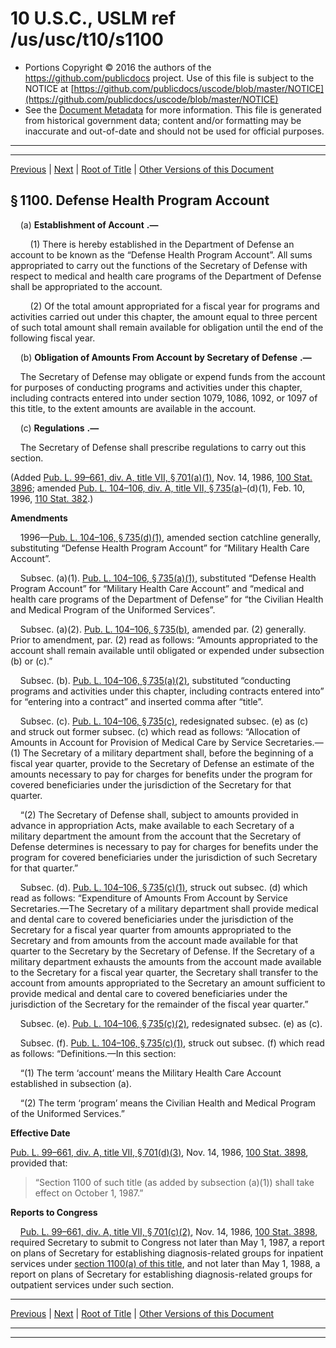 ---
---

# 10 U.S.C., USLM ref /us/usc/t10/s1100

* Portions Copyright © 2016 the authors of the https://github.com/publicdocs project.
  Use of this file is subject to the NOTICE at [https://github.com/publicdocs/uscode/blob/master/NOTICE](https://github.com/publicdocs/uscode/blob/master/NOTICE)
* See the [Document Metadata](././../../../../../..//README.md) for more information.
  This file is generated from historical government data; content and/or formatting may be inaccurate and out-of-date and should not be used for official purposes.

----------
----------

[Previous](./../../../../../..//us/usc/t10/stA/ptII/ch55/m__us_usc_t10_s1099.md) | [Next](./../../../../../..//us/usc/t10/stA/ptII/ch55/m__us_usc_t10_s1101.md) | [Root of Title](./../../../../../../) | [Other Versions of this Document](https://publicdocs.github.io/go/links?ns=uslm&ref=%2Fus%2Fusc%2Ft10%2Fs1100)

## § 1100. Defense Health Program Account

    (a)  __Establishment of Account__  __.—__ 

        (1) There is hereby established in the Department of Defense an account to be known as the “Defense Health Program Account”. All sums appropriated to carry out the functions of the Secretary of Defense with respect to medical and health care programs of the Department of Defense shall be appropriated to the account.

        (2) Of the total amount appropriated for a fiscal year for programs and activities carried out under this chapter, the amount equal to three percent of such total amount shall remain available for obligation until the end of the following fiscal year.

    (b)  __Obligation of Amounts From Account by Secretary of Defense__  __.—__ 

    The Secretary of Defense may obligate or expend funds from the account for purposes of conducting programs and activities under this chapter, including contracts entered into under section 1079, 1086, 1092, or 1097 of this title, to the extent amounts are available in the account.

    (c)  __Regulations__  __.—__ 

    The Secretary of Defense shall prescribe regulations to carry out this section.

(Added [Pub. L. 99–661, div. A, title VII, § 701(a)(1)][/us/pl/99/661/s701/a/1], Nov. 14, 1986, [100 Stat. 3896][/us/stat/100/3896]; amended [Pub. L. 104–106, div. A, title VII, § 735(a)][/us/pl/104/106/s735/a]–(d)(1), Feb. 10, 1996, [110 Stat. 382][/us/stat/110/382].)

 __Amendments__ 

    1996—[Pub. L. 104–106, § 735(d)(1)][/us/pl/104/106/s735/d/1], amended section catchline generally, substituting “Defense Health Program Account” for “Military Health Care Account”.

    Subsec. (a)(1). [Pub. L. 104–106, § 735(a)(1)][/us/pl/104/106/s735/a/1], substituted “Defense Health Program Account” for “Military Health Care Account” and “medical and health care programs of the Department of Defense” for “the Civilian Health and Medical Program of the Uniformed Services”.

    Subsec. (a)(2). [Pub. L. 104–106, § 735(b)][/us/pl/104/106/s735/b], amended par. (2) generally. Prior to amendment, par. (2) read as follows: “Amounts appropriated to the account shall remain available until obligated or expended under subsection (b) or (c).”

    Subsec. (b). [Pub. L. 104–106, § 735(a)(2)][/us/pl/104/106/s735/a/2], substituted “conducting programs and activities under this chapter, including contracts entered into” for “entering into a contract” and inserted comma after “title”.

    Subsec. (c). [Pub. L. 104–106, § 735(c)][/us/pl/104/106/s735/c], redesignated subsec. (e) as (c) and struck out former subsec. (c) which read as follows: “Allocation of Amounts in Account for Provision of Medical Care by Service Secretaries.—(1) The Secretary of a military department shall, before the beginning of a fiscal year quarter, provide to the Secretary of Defense an estimate of the amounts necessary to pay for charges for benefits under the program for covered beneficiaries under the jurisdiction of the Secretary for that quarter.

    “(2) The Secretary of Defense shall, subject to amounts provided in advance in appropriation Acts, make available to each Secretary of a military department the amount from the account that the Secretary of Defense determines is necessary to pay for charges for benefits under the program for covered beneficiaries under the jurisdiction of such Secretary for that quarter.”

    Subsec. (d). [Pub. L. 104–106, § 735(c)(1)][/us/pl/104/106/s735/c/1], struck out subsec. (d) which read as follows: “Expenditure of Amounts From Account by Service Secretaries.—The Secretary of a military department shall provide medical and dental care to covered beneficiaries under the jurisdiction of the Secretary for a fiscal year quarter from amounts appropriated to the Secretary and from amounts from the account made available for that quarter to the Secretary by the Secretary of Defense. If the Secretary of a military department exhausts the amounts from the account made available to the Secretary for a fiscal year quarter, the Secretary shall transfer to the account from amounts appropriated to the Secretary an amount sufficient to provide medical and dental care to covered beneficiaries under the jurisdiction of the Secretary for the remainder of the fiscal year quarter.”

    Subsec. (e). [Pub. L. 104–106, § 735(c)(2)][/us/pl/104/106/s735/c/2], redesignated subsec. (e) as (c).

    Subsec. (f). [Pub. L. 104–106, § 735(c)(1)][/us/pl/104/106/s735/c/1], struck out subsec. (f) which read as follows: “Definitions.—In this section:

    “(1) The term ‘account’ means the Military Health Care Account established in subsection (a).

    “(2) The term ‘program’ means the Civilian Health and Medical Program of the Uniformed Services.”

 __Effective Date__ 

[Pub. L. 99–661, div. A, title VII, § 701(d)(3)][/us/pl/99/661/s701/d/3], Nov. 14, 1986, [100 Stat. 3898][/us/stat/100/3898], provided that: 

> “Section 1100 of such title (as added by subsection (a)(1)) shall take effect on October 1, 1987.”

 __Reports to Congress__ 

    [Pub. L. 99–661, div. A, title VII, § 701(c)(2)][/us/pl/99/661/s701/c/2], Nov. 14, 1986, [100 Stat. 3898][/us/stat/100/3898], required Secretary to submit to Congress not later than May 1, 1987, a report on plans of Secretary for establishing diagnosis-related groups for inpatient services under [section 1100(a) of this title][/us/usc/t10/s1100/a], and not later than May 1, 1988, a report on plans of Secretary for establishing diagnosis-related groups for outpatient services under such section.

----------

[Previous](./../../../../../..//us/usc/t10/stA/ptII/ch55/m__us_usc_t10_s1099.md) | [Next](./../../../../../..//us/usc/t10/stA/ptII/ch55/m__us_usc_t10_s1101.md) | [Root of Title](./../../../../../../) | [Other Versions of this Document](https://publicdocs.github.io/go/links?ns=uslm&ref=%2Fus%2Fusc%2Ft10%2Fs1100)

----------
----------

[/us/pl/99/661/s701/a/1]: https://publicdocs.github.io/go/links?ns=uslm&ref=%2Fus%2Fpl%2F99%2F661%2Fs701%2Fa%2F1
[/us/stat/100/3896]: https://publicdocs.github.io/go/links?ns=uslm&ref=%2Fus%2Fstat%2F100%2F3896
[/us/pl/104/106/s735/a]: https://publicdocs.github.io/go/links?ns=uslm&ref=%2Fus%2Fpl%2F104%2F106%2Fs735%2Fa
[/us/stat/110/382]: https://publicdocs.github.io/go/links?ns=uslm&ref=%2Fus%2Fstat%2F110%2F382
[/us/pl/104/106/s735/d/1]: https://publicdocs.github.io/go/links?ns=uslm&ref=%2Fus%2Fpl%2F104%2F106%2Fs735%2Fd%2F1
[/us/pl/104/106/s735/a/1]: https://publicdocs.github.io/go/links?ns=uslm&ref=%2Fus%2Fpl%2F104%2F106%2Fs735%2Fa%2F1
[/us/pl/104/106/s735/b]: https://publicdocs.github.io/go/links?ns=uslm&ref=%2Fus%2Fpl%2F104%2F106%2Fs735%2Fb
[/us/pl/104/106/s735/a/2]: https://publicdocs.github.io/go/links?ns=uslm&ref=%2Fus%2Fpl%2F104%2F106%2Fs735%2Fa%2F2
[/us/pl/104/106/s735/c]: https://publicdocs.github.io/go/links?ns=uslm&ref=%2Fus%2Fpl%2F104%2F106%2Fs735%2Fc
[/us/pl/104/106/s735/c/1]: https://publicdocs.github.io/go/links?ns=uslm&ref=%2Fus%2Fpl%2F104%2F106%2Fs735%2Fc%2F1
[/us/pl/104/106/s735/c/2]: https://publicdocs.github.io/go/links?ns=uslm&ref=%2Fus%2Fpl%2F104%2F106%2Fs735%2Fc%2F2
[/us/pl/104/106/s735/c/1]: https://publicdocs.github.io/go/links?ns=uslm&ref=%2Fus%2Fpl%2F104%2F106%2Fs735%2Fc%2F1
[/us/pl/99/661/s701/d/3]: https://publicdocs.github.io/go/links?ns=uslm&ref=%2Fus%2Fpl%2F99%2F661%2Fs701%2Fd%2F3
[/us/stat/100/3898]: https://publicdocs.github.io/go/links?ns=uslm&ref=%2Fus%2Fstat%2F100%2F3898
[/us/pl/99/661/s701/c/2]: https://publicdocs.github.io/go/links?ns=uslm&ref=%2Fus%2Fpl%2F99%2F661%2Fs701%2Fc%2F2
[/us/stat/100/3898]: https://publicdocs.github.io/go/links?ns=uslm&ref=%2Fus%2Fstat%2F100%2F3898
[/us/usc/t10/s1100/a]: https://publicdocs.github.io/go/links?ns=uslm&ref=%2Fus%2Fusc%2Ft10%2Fs1100%2Fa


